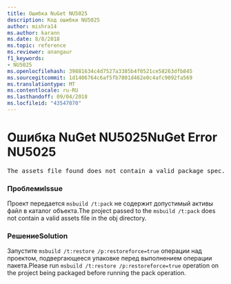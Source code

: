 ```yaml
---
title: Ошибка NuGet NU5025
description: Код ошибки NU5025
author: mishra14
ms.author: karann
ms.date: 8/8/2018
ms.topic: reference
ms.reviewer: anangaur
f1_keywords:
- NU5025
ms.openlocfilehash: 39881634c4d7527a3385b4f0521ce58263dfb845
ms.sourcegitcommit: 1d1406764c6af5fb7801d462e0c4afc9092fa569
ms.translationtype: MT
ms.contentlocale: ru-RU
ms.lasthandoff: 09/04/2018
ms.locfileid: "43547070"
---
```

# <a name="nuget-error-nu5025"></a><span data-ttu-id="bbb6a-103">Ошибка NuGet NU5025</span><span class="sxs-lookup"><span data-stu-id="bbb6a-103">NuGet Error NU5025</span></span>
<pre>The assets file found does not contain a valid package spec. Try restoring the project again. The location of the assets file is F:\project\obj\project.assets.json.</pre>

### <a name="issue"></a><span data-ttu-id="bbb6a-104">Проблеми</span><span class="sxs-lookup"><span data-stu-id="bbb6a-104">Issue</span></span>

<span data-ttu-id="bbb6a-105">Проект передается `msbuild /t:pack` не содержит допустимый активы файл в каталог объекта.</span><span class="sxs-lookup"><span data-stu-id="bbb6a-105">The project passed to the `msbuild /t:pack` does not contain a valid assets file in the obj directory.</span></span>


### <a name="solution"></a><span data-ttu-id="bbb6a-106">Решение</span><span class="sxs-lookup"><span data-stu-id="bbb6a-106">Solution</span></span>

<span data-ttu-id="bbb6a-107">Запустите `msbuild /t:restore /p:restoreforce=true` операции над проектом, подвергающееся упаковке перед выполнением операции пакета.</span><span class="sxs-lookup"><span data-stu-id="bbb6a-107">Please run `msbuild /t:restore /p:restoreforce=true` operation on the project being packaged before running the pack operation.</span></span>

